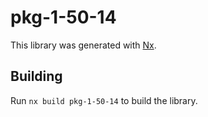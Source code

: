# pkg-1-50-14

This library was generated with [Nx](https://nx.dev).

## Building

Run `nx build pkg-1-50-14` to build the library.
